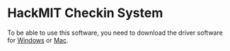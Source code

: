 # HackMIT Checkin System

To be able to use this software, you need to download the driver software for
[Windows][dymo-win] or [Mac][dymo-mac].

[dymo-win]: http://download.dymo.com/dymo/Software/Win/DLS8Setup.8.5.1.exe
[dymo-mac]: http://download.dymo.com/dymo/Software/Mac/DLS8Setup.8.5.1.dmg
